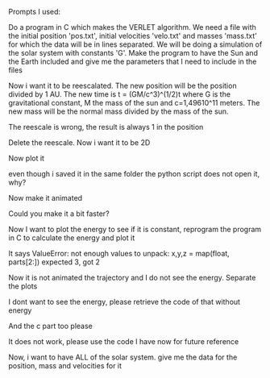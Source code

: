 Prompts I used:

Do a program in C which makes the VERLET algorithm. We need a file with the initial position 'pos.txt', initial velocities 'velo.txt' and masses 'mass.txt' for which the data will be in lines separated. We will be doing a simulation of the solar system with constants 'G'. Make the program to have the Sun and the Earth included and give me the parameters that I need to include in the files

Now i want it to be reescalated. The new position will be the position divided by 1 AU. The new time is t = (GM/c^3)^(1/2)t where G is the gravitational constant, M the mass of the sun and c=1,49610^11 meters. The new mass will be the normal mass divided by the mass of the sun.

The reescale is wrong, the result is always 1 in the position

Delete the reescale. Now i want it to be 2D

Now plot it

even though i saved it in the same folder the python script does not open it, why?

Now make it animated

Could you make it a bit faster?

Now I want to plot the energy to see if it is constant, reprogram the program in C to calculate the energy and plot it

It says ValueError: not enough values to unpack: x,y,z = map(float, parts[2:]) expected 3, got 2

Now it is not animated the trajectory and I do not see the energy. Separate the plots

I dont want to see the energy, please retrieve the code of that without energy

And the c part too please

It does not work, please use the code I have now for future reference

Now, i want to have ALL of the solar system. give me the data for the position, mass and velocities for it


